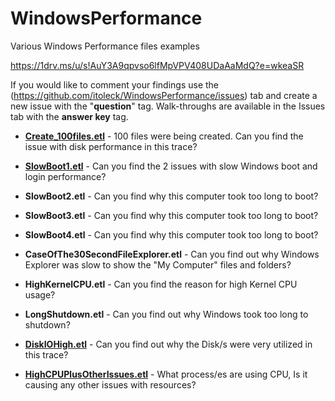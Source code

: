 # WindowsPerformance

Various Windows Performance files examples

<https://1drv.ms/u/s!AuY3A9qpvso6lfMpVPV408UDaAaMdQ?e=wkeaSR>

If you would like to comment your findings use the (<https://github.com/itoleck/WindowsPerformance/issues>) tab and create a new issue with the "**question**" tag. Walk-throughs are available in the Issues tab with the **answer key** tag.

- [**Create_100files.etl**](https://github.com/itoleck/WindowsPerformance/issues/3) - 100 files were being created. Can you find the issue with disk performance in this trace?

- [**SlowBoot1.etl**](https://github.com/itoleck/WindowsPerformance/issues/4) - Can you find the 2 issues with slow Windows boot and login performance?

- **SlowBoot2.etl** - Can you find why this computer took too long to boot?

- **SlowBoot3.etl** - Can you find why this computer took too long to boot?

- **SlowBoot4.etl** - Can you find why this computer took too long to boot?

- **CaseOfThe30SecondFileExplorer.etl** - Can you find out why Windows Explorer was slow to show the "My Computer" files and folders?

- **HighKernelCPU.etl** - Can you find the reason for high Kernel CPU usage?

- **LongShutdown.etl** - Can you find out why Windows took too long to shutdown?

- [**DiskIOHigh.etl**](https://github.com/itoleck/WindowsPerformance/issues/2) - Can you find out why the Disk/s were very utilized in this trace?

- [**HighCPUPlusOtherIssues.etl**](https://github.com/itoleck/WindowsPerformance/issues/1) - What process/es are using CPU, Is it causing any other issues with resources?
